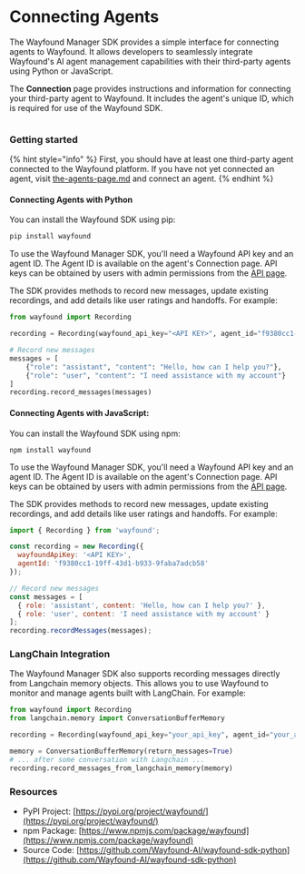 # Connecting Agents

The Wayfound Manager SDK provides a simple interface for connecting agents to Wayfound. It allows developers to seamlessly integrate Wayfound's AI agent management capabilities with their third-party agents using Python or JavaScript.

The **Connection** page provides instructions and information for connecting your third-party agent to Wayfound. It includes the agent's unique ID, which is required for use of the Wayfound SDK.

<figure><img src="../.gitbook/assets/Screenshot 2025-03-10 at 10.50.02 AM.png" alt=""><figcaption></figcaption></figure>



### Getting started

{% hint style="info" %}
First, you should have at least one third-party agent connected to the Wayfound platform. If you have not yet connected an agent, visit [the-agents-page.md](the-agents-page.md "mention") and connect an agent.
{% endhint %}

#### Connecting Agents with Python

You can install the Wayfound SDK using pip:

```python
pip install wayfound
```

To use the Wayfound Manager SDK, you'll need a Wayfound API key and an agent ID. The Agent ID is available on the agent's Connection page. API keys can be obtained by users with admin permissions from the [API page](../api.md).

The SDK provides methods to record new messages, update existing recordings, and add details like user ratings and handoffs. For example:

```python
from wayfound import Recording

recording = Recording(wayfound_api_key="<API KEY>", agent_id="f9380cc1-19ff-43d1-b933-9faba7adcb58")

# Record new messages
messages = [
    {"role": "assistant", "content": "Hello, how can I help you?"},
    {"role": "user", "content": "I need assistance with my account"}
]
recording.record_messages(messages)
```

#### Connecting Agents with JavaScript:

You can install the Wayfound SDK using npm:

```
npm install wayfound
```

To use the Wayfound Manager SDK, you'll need a Wayfound API key and an agent ID. The Agent ID is available on the agent's Connection page. API keys can be obtained by users with admin permissions from the [API page](../api.md).

The SDK provides methods to record new messages, update existing recordings, and add details like user ratings and handoffs. For example:

```javascript
import { Recording } from 'wayfound';

const recording = new Recording({
  wayfoundApiKey: '<API KEY>',
  agentId: 'f9380cc1-19ff-43d1-b933-9faba7adcb58'
});

// Record new messages
const messages = [
  { role: 'assistant', content: 'Hello, how can I help you?' },
  { role: 'user', content: 'I need assistance with my account' }
];
recording.recordMessages(messages);
```

### LangChain Integration

The Wayfound Manager SDK also supports recording messages directly from Langchain memory objects. This allows you to use Wayfound to monitor and manage agents built with LangChain. For example:

```python
from wayfound import Recording
from langchain.memory import ConversationBufferMemory

recording = Recording(wayfound_api_key="your_api_key", agent_id="your_agent_id")

memory = ConversationBufferMemory(return_messages=True)
# ... after some conversation with Langchain ...
recording.record_messages_from_langchain_memory(memory)
```

### Resources

* PyPI Project: [https://pypi.org/project/wayfound/](https://pypi.org/project/wayfound/)
* npm Package: [https://www.npmjs.com/package/wayfound](https://www.npmjs.com/package/wayfound)
* Source Code: [https://github.com/Wayfound-AI/wayfound-sdk-python](https://github.com/Wayfound-AI/wayfound-sdk-python)

